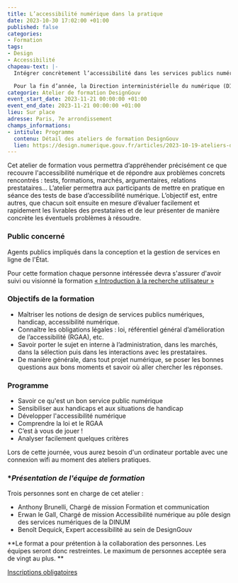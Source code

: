 ```yaml
---
title: L’accessibilité numérique dans la pratique
date: 2023-10-30 17:02:00 +01:00
published: false
categories:
- Formation
tags:
- Design
- Accessibilité
chapeau-text: |-
  Intégrer concrètement l’accessibilité dans les services publics numériques.

  Pour la fin d’année, la Direction interministérielle du numérique (DINUM) a conçu un programme de 5 ateliers de formation pour vous aider à améliorer les services publics en ligne.
categorie: Atelier de formation DesignGouv
event_start_date: 2023-11-21 00:00:00 +01:00
event_end_date: 2023-11-21 00:00:00 +01:00
lieu: Sur place
adresse: Paris, 7e arrondissement
champs_informations:
- intitule: Programme
  contenu: Détail des ateliers de formation DesignGouv
  lien: https://design.numerique.gouv.fr/articles/2023-10-19-ateliers-de-formations/
---
```


Cet atelier de formation vous permettra d’appréhender précisément ce que recouvre l'accessibilité numérique et de répondre aux problèmes concrets rencontrés : tests, formations, marchés, argumentaires, relations prestataires... L’atelier permettra aux participants de mettre en pratique en séance des tests de base d’accessibilité numérique. L’objectif est, entre autres, que chacun soit ensuite en mesure d’évaluer facilement et rapidement les livrables des prestataires et de leur présenter de manière concrète les éventuels problèmes à résoudre.

### **Public concerné**
Agents publics impliqués dans la conception et la gestion de services en ligne de l'État.

Pour cette formation chaque personne intéressée devra s'assurer d'avoir suivi ou visionné la formation [« Introduction à la recherche utilisateur »](https://design.numerique.gouv.fr/formations/recherche-utilisateur/introduction-recherche-utilisateur/)

### **Objectifs de la formation** 
* Maîtriser les notions de design de services publics numériques, handicap, accessibilité numérique.
* Connaître les obligations légales : loi, référentiel général d’amélioration de l’accessibilité (RGAA), etc.
* Savoir porter le sujet en interne à l’administration, dans les marchés, dans la sélection puis dans les interactions avec les prestataires.
* De manière générale, dans tout projet numérique, se poser les bonnes questions aux bons moments et savoir où aller chercher les réponses.

### **Programme**
* Savoir ce qu'est un bon service public numérique
* Sensibiliser aux handicaps et aux situations de handicap
* Développer l'accessibilité numérique
* Comprendre la loi et le RGAA
* C’est à vous de jouer !
* Analyser facilement quelques critères

Lors de cette journée, vous aurez besoin d'un ordinateur portable avec une connexion wifi au moment des ateliers pratiques.

### **Présentation de l'équipe de formation*

Trois personnes sont en charge de cet atelier :
* Anthony Brunelli, Chargé de mission Formation et communication
* Erwan le Gall, Chargé de mission Accessibilité numérique au pôle design des services numériques de la DINUM
* Benoît Dequick, Expert accessibilité au sein de DesignGouv


**Le format a pour prétention à la collaboration des personnes. Les équipes seront donc restreintes. Le maximum de personnes acceptée sera de vingt au plus. **

<div class="lien-important"><p><a href="https://design.numerique.gouv.fr/formations/accessibilite/atelier-accessibilite-pratique/">Inscriptions obligatoires</a></p></div>